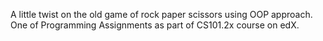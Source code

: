 A little twist on the old game of rock paper scissors using OOP approach.
One of Programming Assignments as part of CS101.2x course on edX.
